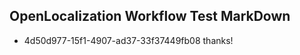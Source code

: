## OpenLocalization Workflow Test MarkDown
* 4d50d977-15f1-4907-ad37-33f37449fb08 thanks!

<!--HONumber=Sep16_HO1-->


